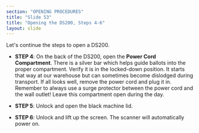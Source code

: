 ```yaml
---
section: "OPENING PROCEDURES"
title: "Slide 53"
title: "Opening the DS200, Steps 4-6"
layout: slide
---
```


Let's continue the steps to open a DS200.

- **STEP 4**: On the back of the DS200, open the **Power Cord Compartment**. There is a silver bar which helps guide ballots into the proper compartment. Verify it is in the locked-down position. It starts that way at our warehouse but can sometimes become dislodged during transport. If all looks well, remove the power cord and plug it in. Remember to always use a surge protector between the power cord and the wall outlet! Leave this compartment open during the day.

- **STEP 5**: Unlock and open the black machine lid.

- **STEP 6**: Unlock and lift up the screen. The scanner will automatically power on.
